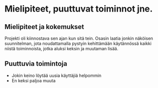 
# Mielipiteet, puuttuvat toiminnot jne.

## Mielipiteet ja kokemukset
Projekti oli kiinnostava sen ajan kun sitä tein. Osasin laatia jonkin
näköisen suunnitelman, jota noudattamalla pystyin kehittämään käytännössä
kaikki niistä toiminnoista, jotka aluksi keksin ja muutaman lisää.

## Puuttuvia toimintoja
* Jokin keino löytää uusia käyttäjiä helpommin
* En keksi paljoa muuta
